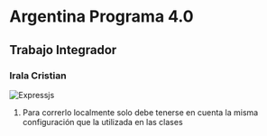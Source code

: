 # Argentina Programa 4.0

## Trabajo Integrador

### Irala Cristian

![Expressjs](https://miro.medium.com/v2/resize:fit:1400/1*f7ztMaMM0etsFHpEfkdiwA.png)

1. Para correrlo localmente solo debe tenerse en cuenta la misma configuración que la utilizada en las clases